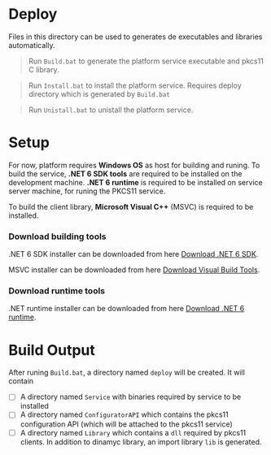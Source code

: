# Deploy
Files in this directory can be used to generates de executables and libraries automatically. 

>Run `Build.bat` to generate the platform service executable and pkcs11 C library.

>Run `Install.bat` to install the platform service. Requires deploy directory which is generated by  `Build.bat` 

>Run `Unistall.bat` to unistall the platform service.

# Setup
For now, platform requires **Windows OS** as host for building and runing. To build the  service, **.NET 6 SDK tools** are required to be installed on the development machine. **.NET 6 runtime** is required to be installed on service server machine, for runing the PKCS11 service.

To build the client library, **Microsoft Visual C++** (MSVC) is required to be installed.

### Download building tools
.NET 6 SDK installer can be downloaded from here   [Download .NET 6 SDK](https://dotnet.microsoft.com/download/dotnet/6.0).

MSVC installer can be downloaded from here [Download Visual Build Tools](https://visualstudio.microsoft.com/thank-you-downloading-visual-studio/?sku=BuildTools&rel=16).

### Download runtime tools
.NET runtime installer can be downloaded from here [Download .NET 6 runtime](https://dotnet.microsoft.com/download/dotnet/6.0).

# Build Output
After runing `Build.bat`, a directory named `deploy` will be created. It will contain

 - [ ] A directory named `Service` with binaries required by service to be installed
 - [ ] A directory named `ConfiguratorAPI` which contains the pkcs11 configuration API (which will be attached to the pkcs11 service)
 - [ ] A directory named `Library` which contains a  `dll` required by pkcs11 clients. In addition to dinamyc library, an import library `lib` is generated.